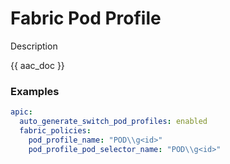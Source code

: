 # Fabric Pod Profile

Description

{{ aac_doc }}
### Examples

```yaml
apic:
  auto_generate_switch_pod_profiles: enabled
  fabric_policies:
    pod_profile_name: "POD\\g<id>"
    pod_profile_pod_selector_name: "POD\\g<id>"
```
